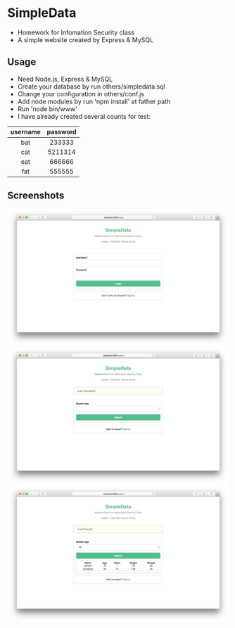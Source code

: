 # SimpleData
- Homework for Infomation Security class
- A simple website created by Express & MySQL

## Usage
- Need Node.js, Express & MySQL
- Create your database by run others/simpledata.sql
- Change your configuration in others/conf.js
- Add node modules by run 'npm install' at father path
- Run 'node bin/www'
- I have already created several counts for test:

username | password
:-------:|:-------:
bat      | 233333  
cat      | 5211314  
eat      | 666666 
fat      | 555555

## Screenshots
![](https://github.com/BIOTONIC/SimpleData/blob/master/screenShots/login.png)
![](https://github.com/BIOTONIC/SimpleData/blob/master/screenShots/alreadyLogin.png)
![](https://github.com/BIOTONIC/SimpleData/blob/master/screenShots/searchResults.png)
